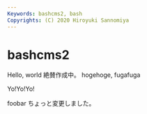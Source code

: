 ```yaml
---
Keywords: bashcms2, bash
Copyrights: (C) 2020 Hiroyuki Sannomiya
---
```


# bashcms2
Hello, world
絶賛作成中。
hogehoge, fugafuga


Yo!Yo!Yo!


foobar
ちょっと変更しました。
